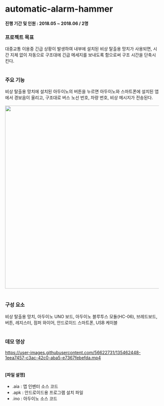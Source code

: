 # automatic-alarm-hammer

#### 진행 기간 및 인원 : 2018.05 ~ 2018.06 / 2명

### 프로젝트 목표
대중교통 이용중 긴급 상황이 발생하여 내부에 설치된 비상 탈출용 망치가 사용되면, 시간 지체 없이 자동으로 구조대에 긴급 메세지를 보내도록 함으로써 구조 시간을 단축시킨다.
<br><br>

### 주요 기능
비상 탈출용 망치에 설치된 아두이노의 버튼을 누르면 아두이노와 스마트폰에 설치된 앱에서 경보음이 울리고, 구조대로 버스 노선 번호, 차량 번호, 비상 메시지가 전송된다.
<br><br>
<img src="https://user-images.githubusercontent.com/56622731/131989774-9797c0a8-4b83-4817-bf55-af9c983d6346.png" width="600">
<br><br>

### 구성 요소
비상 탈출용 망치, 아두이노 UNO 보드, 아두이노 블루투스 모듈(HC-06), 브레드보드, 버튼, 레지스터, 점퍼 와이어, 안드로이드 스마트폰, USB 케이블
<br><br>

### 데모 영상
https://user-images.githubusercontent.com/56622731/135462448-1eea7457-c3ac-42c0-aba5-e7367febefda.mp4
<br><br>

#### [파일 설명]
- .aia : 앱 인벤터 소스 코드
- .apk : 안드로이드용 프로그램 설치 파일
- .ino : 아두이노 소스 코드
